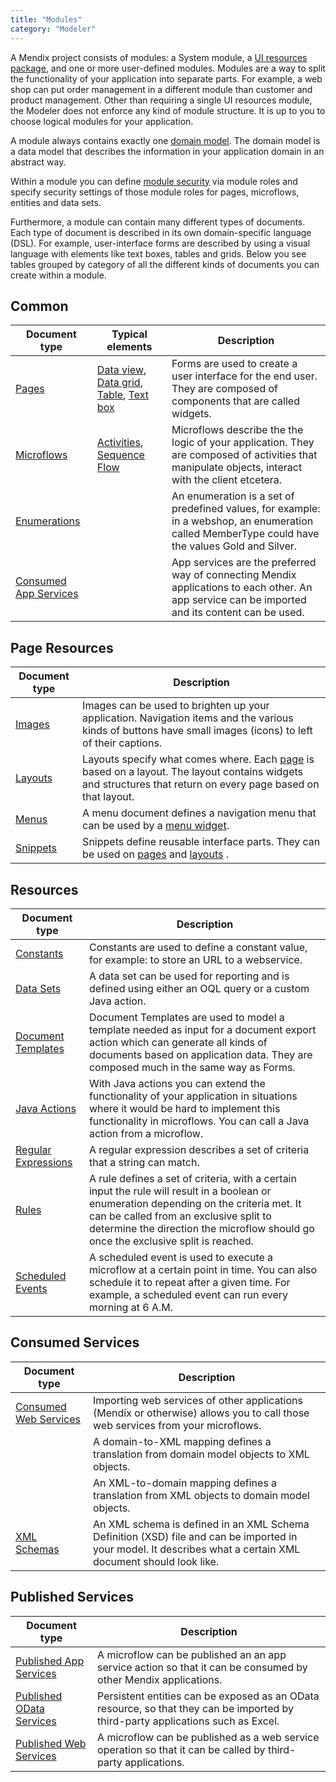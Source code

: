 ```yaml
---
title: "Modules"
category: "Modeler"
---
```



A Mendix project consists of modules: a System module, a [UI resources package](ui-resources-package), and one or more user-defined modules. Modules are a way to split the functionality of your application into separate parts. For example, a web shop can put order management in a different module than customer and product management. Other than requiring a single UI resources module, the Modeler does not enforce any kind of module structure. It is up to you to choose logical modules for your application.

A module always contains exactly one [domain model](domain-model). The domain model is a data model that describes the information in your application domain in an abstract way.

Within a module you can define [module security](module-security) via module roles and specify security settings of those module roles for pages, microflows, entities and data sets.

Furthermore, a module can contain many different types of documents. Each type of document is described in its own domain-specific language (DSL). For example, user-interface forms are described by using a visual language with elements like text boxes, tables and grids. Below you see tables grouped by category of all the different kinds of documents you can create within a module.

## Common

| Document type | Typical elements | Description |
| --- | --- | --- |
| [Pages](pages) | [Data view](data-view), [Data grid](data-grid), [Table](table), [Text box](text-box) | Forms are used to create a user interface for the end user. They are composed of components that are called widgets. |
| [Microflows](microflows) | [Activities](activities), [Sequence Flow](sequence-flow) | Microflows describe the the logic of your application. They are composed of activities that manipulate objects, interact with the client etcetera. |
| [Enumerations](enumerations) |   | An enumeration is a set of predefined values, for example: in a webshop, an enumeration called MemberType could have the values Gold and Silver. |
| [Consumed App Services](consumed-app-services) |   | App services are the preferred way of connecting Mendix applications to each other. An app service can be imported and its content can be used. |

## Page Resources

| Document type | Description |
| --- | --- |
| [Images](images) | Images can be used to brighten up your application. Navigation items and the various kinds of buttons have small images (icons) to left of their captions. |
| [Layouts](layout) | Layouts specify what comes where. Each  [page](page) is based on a layout. The layout contains widgets and structures that return on every page based on that layout.  |
| [Menus](menu) | A menu document defines a navigation menu that can be used by a  [menu widget](menu-widgets). |
| [Snippets](snippet) | Snippets define reusable interface parts. They can be used on  [pages](page) and  [layouts](layout) . |

## Resources

| Document type | Description |
| --- | --- |
| [Constants](constants) | Constants are used to define a constant value, for example: to store an URL to a webservice. |
| [Data Sets](data-sets) | A data set can be used for reporting and is defined using either an OQL query or a custom Java action. |
| [Document Templates](document-templates) | Document Templates are used to model a template needed as input for a document export action which can generate all kinds of documents based on application data. They are composed much in the same way as Forms. |
| [Java Actions](java-actions) | With Java actions you can extend the functionality of your application in situations where it would be hard to implement this functionality in microflows. You can call a Java action from a microflow. |
| [Regular Expressions](regular-expressions) | A regular expression describes a set of criteria that a string can match. |
| [Rules](rules) | A rule defines a set of criteria, with a certain input the rule will result in a boolean or enumeration depending on the criteria met. It can be called from an exclusive split to determine the direction the microflow should go once the exclusive split is reached. |
| [Scheduled Events](scheduled-events) | A scheduled event is used to execute a microflow at a certain point in time. You can also schedule it to repeat after a given time. For example, a scheduled event can run every morning at 6 A.M. |

## Consumed Services

| Document type | Description |
| --- | --- |
| [Consumed Web Services](consumed-web-services) | Importing web services of other applications (Mendix or otherwise) allows you to call those web services from your microflows. |
|  | A domain-to-XML mapping defines a translation from domain model objects to XML objects. |
|  | An XML-to-domain mapping defines a translation from XML objects to domain model objects. |
| [XML Schemas](xml-schemas) | An XML schema is defined in an XML Schema Definition (XSD) file and can be imported in your model. It describes what a certain XML document should look like. |

## Published Services

| Document type | Description |
| --- | --- |
| [Published App Services](published-app-services) | A microflow can be published an an app service action so that it can be consumed by other Mendix applications. |
| [Published OData Services](published-odata-services) | Persistent entities can be exposed as an OData resource, so that they can be imported by third-party applications such as Excel. |
| [Published Web Services](published-web-services) | A microflow can be published as a web service operation so that it can be called by third-party applications. |
